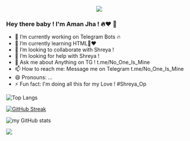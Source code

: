 <p align="center"><img src="https://github.com/Niraj-Roy/Niraj-Roy/blob/main/developer-dribbble.gif"=alt"bt">
  
  ### Hey there baby ! I'm Aman Jha ! 🔥❤ 👋
 


- 🔭 I’m currently working on Telegram Bots 🔥
- 🌱 I’m currently learning HTML🙂❤
- 👯 I’m looking to collaborate with Shreya ! 
- 🤔 I’m looking for help with Shreya ! 
- 💬 Ask me about Anything on TG ! t.me/No_One_Is_Mine
- 📫 How to reach me: Message me on Telegram t.me/No_One_Is_Mine
- 😄 Pronouns: ...
- ⚡ Fun fact: I'm doing all this for my Love ! #Shreya_Op


![Top Langs](https://github-readme-stats.vercel.app/api/top-langs/?username=amanjhaop&layout=compact)

[![GitHub Streak](https://github-readme-streak-stats.herokuapp.com?user=amanjhaop&theme=Javascript-dark&date_format=j%20M%5B%20Y%5D)](https://git.io/streak-stats)


![my GitHub stats](https://github-readme-stats.vercel.app/api?username=amanjhaop&theme=highcontrast&show_icons=true)


![](https://komarev.com/ghpvc/?username=amanjhaop&color=brightgreen)
